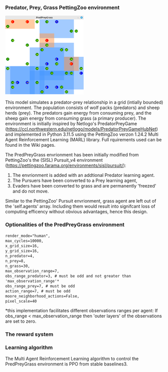 
### Predator, Prey, Grass PettingZoo environment

<img src="https://github.com/doesburg11/PredPreyGrass/blob/main/assets/gif/predpreygrass.gif" width="250" height="250"/>

 This model simulates a predator-prey relationship in a grid (intially bounded) environment. The population consists of wolf packs (predators) and sheep herds (prey). The predators gain energy from consuming prey, and the sheep gain energy from consuming grass (a primary producer). The environment is initially inspired by Netlogo's PredatorPreyGame (https://ccl.northwestern.edu/netlogo/models/PredatorPreyGameHubNet) and implemented in Python 3.11.5 using the PettingZoo verzon 1.24.2 Multi Agent Reinforcement Learning (MARL) library. Full rquirements used can be found in the Wiki pages.

 The PredPreyGrass envrionment has been initially modified from PettingZoo's the (SISL) Pursuit_v4 environment (https://pettingzoo.farama.org/environments/sisl/pursuit/):
 1. The envrionment is added with an addtional Predator learning agent. 
 2. The Pursuers have been converted to a Prey learning agent,
 3. Evaders have been converted to grass and are permanently 'freezed' and do not move.

 Similar to the PettingZoo' Pursuit envrionment, grass agent are left out of the 'self.agents' array. Including them would result into signifcant loss of computing efficency without obvious advantages, hence this design.

 ### Optionalities of the PredPreyGrass environment
    render_mode="human", 
    max_cycles=10000, 
    x_grid_size=16, 
    y_grid_size=16, 
    n_predator=4,
    n_prey=8,
    n_grass=30,
    max_observation_range=7,     
    obs_range_predator=3, # must be odd and not greater than 'max_observation_range'*  
    obs_range_prey=7, # must be odd
    action_range=7, # must be odd
    moore_neighborhood_actions=False,
    pixel_scale=40

*this implementation facilitates different observations ranges per agent:
If obs_range < max_observation_range then 'outer layers' of the observations are set to zero.

### The reward system


### Learning algorithm 
The Multi Agent Reinforcement Learning algorithm to control the PredPreyGrass environment is PPO from stable baselines3.





